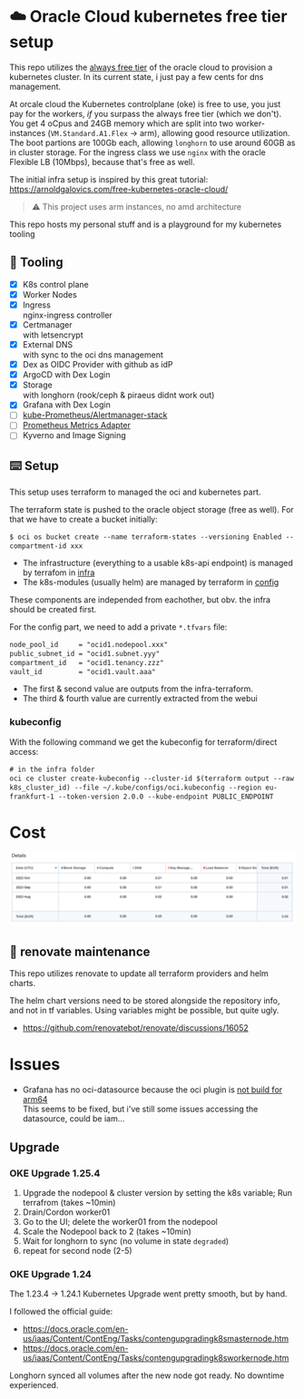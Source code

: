 # :cloud: Oracle Cloud kubernetes free tier setup

This repo utilizes the [always free tier](https://blogs.oracle.com/cloud-infrastructure/post/oracle-builds-out-their-portfolio-of-oracle-cloud-infrastructure-always-free-services) of the oracle cloud to provision a kubernetes cluster.
In its current state, i just pay a few cents for dns management.

At orcale cloud the Kubernetes controlplane (oke) is free to use, you just pay
for the workers, *if* you surpass the always free tier (which we don't).
You get 4 oCpus and 24GB memory which are split into two worker-instances
(`VM.Standard.A1.Flex` -> arm), allowing good resource utilization.
The boot partions are 100Gb each, allowing `longhorn` to use around 60GB as in
cluster storage. For the ingress class we use `nginx` with the oracle Flexible 
LB (10Mbps), because that's free as well.

The initial infra setup is inspired by this great tutorial: https://arnoldgalovics.com/free-kubernetes-oracle-cloud/

> :warning: This project uses arm instances, no amd architecture

This repo hosts my personal stuff and is a playground for my kubernetes tooling

## :wrench: Tooling
- [x] K8s control plane
- [x] Worker Nodes
- [x] Ingress  
  nginx-ingress controller
- [x] Certmanager  
  with letsencrypt
- [x] External DNS  
  with sync to the oci dns management
- [x] Dex as OIDC Provider with github as idP
- [x] ArgoCD with Dex Login
- [x] Storage  
  with longhorn (rook/ceph & piraeus didnt work out)
- [x] Grafana with Dex Login
- [ ] [kube-Prometheus/Alertmanager-stack](https://github.com/prometheus-community/helm-charts/blob/main/charts/kube-prometheus-stack/README.md)
- [ ] [Prometheus Metrics Adapter](https://github.com/kubernetes-sigs/prometheus-adapter)
- [ ] Kyverno and Image Signing

## :keyboard: Setup

This setup uses terraform to managed the oci and kubernetes part.

The terraform state is pushed to the oracle object storage (free as well). For that
we have to create a bucket initially:
```
$ oci os bucket create --name terraform-states --versioning Enabled --compartment-id xxx
```

* The infrastructure (everything to a usable k8s-api endpoint) is managed by
terrafom in [infra](infra/)
* The k8s-modules (usually helm) are managed by terraform in [config](config/)

These components are independed from eachother, but obv. the infra should
be created first.

For the config part, we need to add a private `*.tfvars` file:
```
node_pool_id     = "ocid1.nodepool.xxx"
public_subnet_id = "ocid1.subnet.yyy"
compartment_id   = "ocid1.tenancy.zzz"
vault_id         = "ocid1.vault.aaa"
```

* The first & second value are outputs from the infra-terraform.
* The third & fourth value are currently extracted from the webui

### kubeconfig
With the following command we get the kubeconfig for terraform/direct access:
```
# in the infra folder
oci ce cluster create-kubeconfig --cluster-id $(terraform output --raw k8s_cluster_id) --file ~/.kube/configs/oci.kubeconfig --region eu-frankfurt-1 --token-version 2.0.0 --kube-endpoint PUBLIC_ENDPOINT
```

# Cost
![](docs/cost.aug.oct.22.png)

## :telescope: renovate maintenance 
This repo utilizes renovate to update all terraform providers and helm charts.

The helm chart versions need to be stored alongside the repository info, and
not in tf variables. Using variables might be possible, but quite ugly.
* https://github.com/renovatebot/renovate/discussions/16052

# Issues
* Grafana has no oci-datasource because the oci plugin is [not build for arm64](https://github.com/oracle/oci-grafana-metrics/issues/110)  
  This seems to be fixed, but i've still some issues accessing the datasource,
  could be iam...

## Upgrade
### OKE Upgrade 1.25.4
1. Upgrade the nodepool & cluster version by setting the k8s variable; Run terrafrom (takes ~10min)
2. Drain/Cordon worker01
3. Go to the UI; delete the worker01 from the nodepool
4. Scale the Nodepool back to 2 (takes ~10min)
5. Wait for longhorn to sync (no volume in state `degraded`)
6. repeat for second node (2-5)

### OKE Upgrade 1.24
The 1.23.4 -> 1.24.1 Kubernetes Upgrade went pretty smooth, but by hand.

I followed the official guide:
* https://docs.oracle.com/en-us/iaas/Content/ContEng/Tasks/contengupgradingk8smasternode.htm
* https://docs.oracle.com/en-us/iaas/Content/ContEng/Tasks/contengupgradingk8sworkernode.htm

Longhorn synced all volumes after the new node got ready. No downtime experienced.
